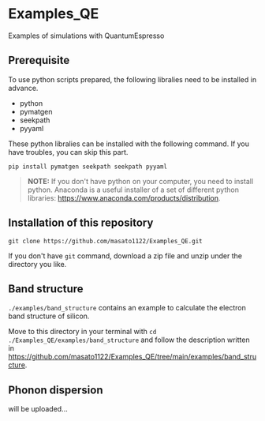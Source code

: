 # Examples_QE
Examples of simulations with QuantumEspresso

Prerequisite
------------

To use python scripts prepared, the following libralies need to be installed in advance.

* python
* pymatgen
* seekpath
* pyyaml

These python libralies can be installed with the following command.
If you have troubles, you can skip this part.

```
pip install pymatgen seekpath seekpath pyyaml
```

> **NOTE:** If you don't have python on your computer, you need to install python. Anaconda is a useful installer of a set of different python libraries: https://www.anaconda.com/products/distribution.


Installation of this repository
--------------------------------

```
git clone https://github.com/masato1122/Examples_QE.git
```

If you don't have ``git`` command, download a zip file and unzip under the directory you like.


Band structure
---------------

``./examples/band_structure`` contains an example to calculate the electron band structure of silicon.

Move to this directory in your terminal with ``cd ./Examples_QE/examples/band_structure`` and
follow the description written in 
https://github.com/masato1122/Examples_QE/tree/main/examples/band_structure.


Phonon dispersion
------------------

will be uploaded...

